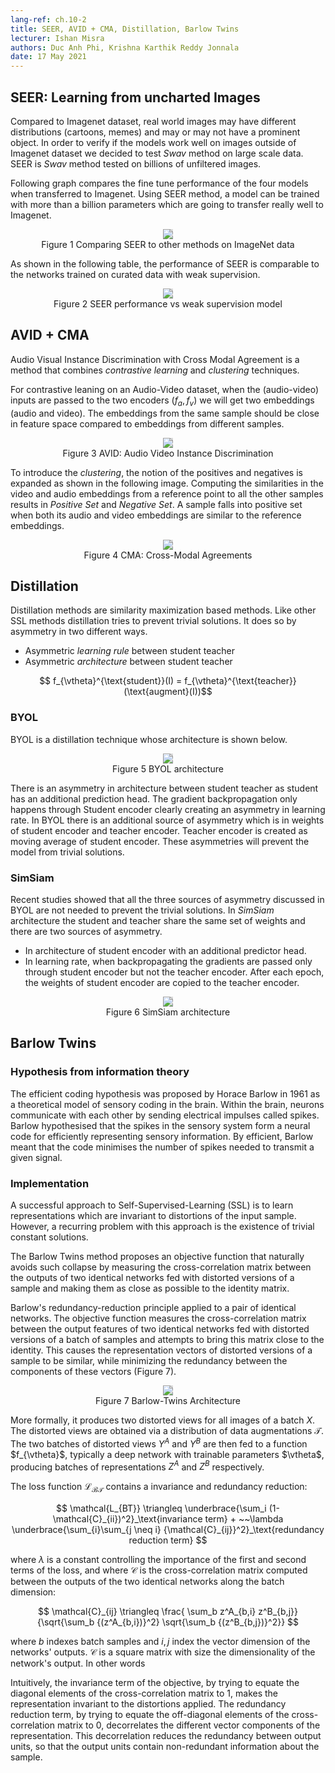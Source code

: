 ```yaml
---
lang-ref: ch.10-2
title: SEER, AVID + CMA, Distillation, Barlow Twins
lecturer: Ishan Misra
authors: Duc Anh Phi, Krishna Karthik Reddy Jonnala
date: 17 May 2021
---
```


## SEER: Learning from uncharted Images
Compared to Imagenet dataset, real world images may have different distributions (cartoons, memes) and may or may not have a prominent object. In order to verify if the models work well on images outside of Imagenet dataset we decided to test *Swav* method on large scale data. SEER is *Swav* method tested on billions of unfiltered images.

Following graph compares the fine tune performance of the four models when transferred to Imagenet. Using SEER method, a model can be trained with more than a billion parameters which are going to transfer really well to Imagenet.
<center>
<img src="{{site.baseurl}}/images/week10/10-2/seer_1.png" style="background-color:#DCDCDC;" /><br>
Figure 1 Comparing SEER to other methods on ImageNet data
</center>

As shown in the following table, the performance of SEER is comparable to the networks trained on curated data with weak supervision.
<center>
<img src="{{site.baseurl}}/images/week10/10-2/seer_2.png" style="background-color:#DCDCDC;" /><br>
Figure 2 SEER performance vs weak supervision model
</center>

## AVID + CMA
Audio Visual Instance Discrimination with Cross Modal Agreement is a method that combines *contrastive learning* and *clustering* techniques.

For contrastive leaning on an Audio-Video dataset, when the (audio-video) inputs are passed to the two encoders ($f_a, f_v$) we will get two embeddings (audio and video). The embeddings from the same sample should be close in feature space compared to embeddings from different samples.

<center>
<img src="{{site.baseurl}}/images/week10/10-2/avid.png" style="background-color:#DCDCDC;" /><br>
Figure 3 AVID: Audio Video Instance Discrimination
</center>

To introduce the *clustering*, the notion of the positives and negatives is expanded as shown in the following image. Computing the similarities in the video and audio embeddings from a reference point to all the other samples results in *Positive Set* and *Negative Set*. A sample falls into positive set when both its audio and video embeddings are similar to the reference embeddings.
<center>
<img src="{{site.baseurl}}/images/week10/10-2/cma.png" style="background-color:#DCDCDC;" /><br>
Figure 4 CMA: Cross-Modal Agreements
</center>

## Distillation
Distillation methods are similarity maximization based methods. Like other SSL methods distillation tries to prevent trivial solutions. It does so by asymmetry in two different ways.
* Asymmetric *learning rule* between student teacher
* Asymmetric *architecture* between student teacher

$$ f_{\vtheta}^{\text{student}}(I) = f_{\vtheta}^{\text{teacher}}(\text{augment}(I))$$

### BYOL
BYOL is a distillation technique whose architecture is shown below.
<center>
<img src="{{site.baseurl}}/images/week10/10-2/byol.png" style="background-color:#DCDCDC;" /><br>
Figure 5 BYOL architecture
</center>

There is an asymmetry in architecture between student teacher as student has an additional prediction head. The gradient backpropagation only happens through Student encoder clearly creating an asymmetry in learning rate. In BYOL there is an additional source of asymmetry which is in weights of student encoder and teacher encoder. Teacher encoder is created as moving average of student encoder. These asymmetries will prevent the model from trivial solutions.

### SimSiam
Recent studies showed that all the three sources of asymmetry discussed in BYOL are not needed to prevent the trivial solutions. In *SimSiam* architecture the student and teacher share the same set of weights and there are two sources of asymmetry.
* In architecture of student encoder with an additional predictor head.
* In learning rate, when backpropagating the gradients are passed only through student encoder but not the teacher encoder. After each epoch, the weights of student encoder are copied to the teacher encoder.

<center>
<img src="{{site.baseurl}}/images/week10/10-2/simsiam.png" style="background-color:#DCDCDC;" /><br>
Figure 6 SimSiam architecture
</center>

## Barlow Twins

### Hypothesis from information theory
The efficient coding hypothesis was proposed by Horace Barlow in 1961 as a theoretical model of sensory coding in the brain. Within the brain, neurons communicate with each other by sending electrical impulses called spikes. Barlow hypothesised that the spikes in the sensory system form a neural code for efficiently representing sensory information. By efficient, Barlow meant that the code minimises the number of spikes needed to transmit a given signal. 

### Implementation
A successful approach to Self-Supervised-Learning (SSL) is to learn representations which are invariant to distortions of the input sample. However, a recurring problem with this approach is the existence of trivial constant solutions.

The Barlow Twins method proposes an objective function that naturally avoids such collapse by measuring the cross-correlation matrix between the outputs of two identical networks fed with distorted versions of a sample and making them as close as possible to the identity matrix.

Barlow's redundancy-reduction principle applied to a pair of identical networks. The objective function measures the cross-correlation matrix between the output features of two identical networks fed with distorted versions of a batch of samples and attempts to bring this matrix close to the identity. This causes the representation vectors of distorted versions of a sample to be similar, while minimizing the redundancy between the components of these vectors (Figure 7).

<center>
<img src="{{site.baseurl}}/images/week10/10-2/figure_1.png" style="background-color:#DCDCDC;" /><br>
Figure 7 Barlow-Twins Architecture
</center>

More formally, it produces two distorted views for all images of a batch $X$. The distorted views are obtained via a distribution of data augmentations $\mathcal{T}$. The two batches of distorted views $Y^A$ and $Y^B$ are then fed to a function $f_{\vtheta}$, typically a deep network with trainable parameters $\vtheta$, producing batches of representations $Z^{A}$ and $Z^{B}$ respectively. 

The loss function $\mathcal{L_{BT}}$ contains a invariance and redundancy reduction:

$$
\mathcal{L_{BT}} \triangleq  \underbrace{\sum_i  (1-\mathcal{C}_{ii})^2}_\text{invariance term}  + ~~\lambda \underbrace{\sum_{i}\sum_{j \neq i} {\mathcal{C}_{ij}}^2}_\text{redundancy reduction term}
$$

where $\lambda$ is a constant controlling the importance of the first and second terms of the loss, and where $\mathcal{C}$ is the cross-correlation matrix computed between the outputs of the two identical networks along the batch dimension:

$$
\mathcal{C}_{ij} \triangleq \frac{
\sum_b z^A_{b,i} z^B_{b,j}}
{\sqrt{\sum_b {(z^A_{b,i})}^2} \sqrt{\sum_b {(z^B_{b,j})}^2}}
$$

where $b$ indexes batch samples and $i,j$ index the vector dimension of the networks' outputs. $\mathcal{C}$ is a square matrix with size the dimensionality of the network's output. In other words 

Intuitively, the invariance term of the objective, by trying to equate the diagonal elements of the cross-correlation matrix to 1, makes the representation invariant to the distortions applied.  The redundancy reduction term, by trying to equate the off-diagonal elements of the cross-correlation matrix to 0, decorrelates the different vector components of the representation. This decorrelation reduces the redundancy between output units, so that the output units contain non-redundant information about the sample. 
